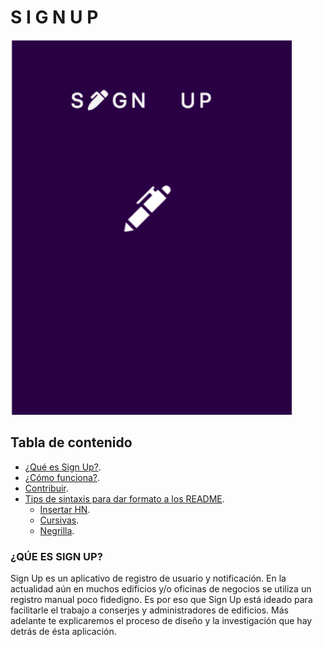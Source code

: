 # S I G N    U P

<img src="sign up.png"  height="600px"/>

## Tabla de contenido
- [¿Qué es Sign Up?](#¿QUE-ES-SIGN-UP?).
- [¿Cómo funciona?](#c).
- [Contribuir](#contribuir).
- [Tips de sintaxis para dar formato a los README](#tips-de-sintaxis-para-dar-formato-a-los-readme).
  - [Insertar HN](#insertar-hn).
  - [Cursivas](#cursivas).
  - [Negrilla](#negrilla).

### ¿QÚE ES SIGN UP?

Sign Up es un aplicativo de registro de usuario y notificación.
En la actualidad aún en muchos edificios y/o oficinas de negocios se utiliza un registro manual poco fidedigno.
Es por eso que Sign Up está ideado para facilitarle el trabajo a conserjes y administradores de edificios.
Más adelante te explicaremos el proceso de diseño y la investigación que hay detrás de ésta aplicación.


